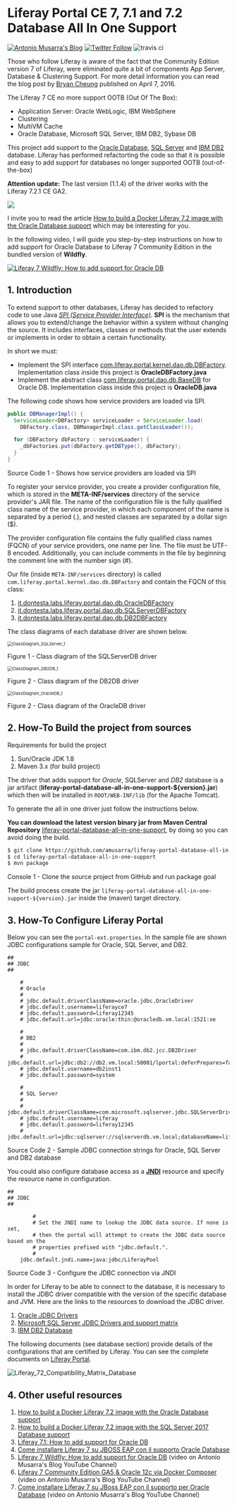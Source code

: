 # Liferay Portal CE 7, 7.1 and 7.2 Database All In One Support
[![Antonio Musarra's Blog](https://img.shields.io/badge/maintainer-Antonio_Musarra's_Blog-purple.svg?colorB=6e60cc)](https://www.dontesta.it) 
[![Twitter Follow](https://img.shields.io/twitter/follow/antonio_musarra.svg?style=social&label=%40antonio_musarra%20on%20Twitter&style=plastic)](https://twitter.com/antonio_musarra) ![travis ci](https://travis-ci.org/amusarra/liferay-portal-database-all-in-one-support.svg?branch=master)

Those who follow Liferay is aware of the fact that the Community Edition 
version 7 of Liferay, were eliminated quite a bit of components App Server, 
Database & Clustering Support. For more detail information you can read the 
blog post by [Bryan Cheung]( https://www.liferay.com/it/web/bryan.cheung/blog/-/blogs/liferay-portal-7-ce-app-server-database-clustering-support) published on April 7, 2016.



The Liferay 7 CE no more support OOTB (Out Of The Box):

* Application Server: Oracle WebLogic, IBM WebSphere
* Clustering
* MultiVM Cache
* Oracle Database, Microsoft SQL Server, IBM DB2, Sybase DB



This project add support to the [Oracle Database](https://www.oracle.com/database/), [SQL Server](https://www.microsoft.com/sql-server/sql-server-2019) and [IBM DB2](https://www.ibm.com/products/db2-database) database. 
Liferay has performed refactorting the code so that it is possible and easy 
to add support for databases no longer supported OOTB (out-of-the-box)

**Attention update:** The last version (1.1.4) of the driver works with the 
Liferay 7.2.1 CE GA2.

[<img src="https://www.dontesta.it/wp-content/uploads/2017/04/PayPalMeAntonioMusarra.png">](https://paypal.me/AntonioMusarra)

I invite you to read the article [How to build a Docker Liferay 7.2 image with the Oracle Database support](https://www.dontesta.it/en/2019/08/21/how-to-build-a-docker-liferay-7-2-image-with-the-oracle-database-support/) which 
may be interesting for you. 

In the following video, I will guide you step-by-step instructions on how to 
add support for Oracle Database to Liferay 7 Community Edition in the bundled 
version of **Wildfly**.

[![Liferay 7 Wildfly: How to add support for Oracle DB ](https://img.youtube.com/vi/7fojCjko7Ac/0.jpg)](https://www.youtube.com/watch?v=7fojCjko7Ac)

## 1. Introduction
To extend support to other databases, Liferay has decided to refactory code to 
use Java [*SPI (Service Provider Interface)*](https://docs.oracle.com/javase/tutorial/sound/SPI-intro.html). 
**SPI** is the mechanism that allows you to extend/change the behavior within a 
system without changing the source. It includes interfaces, classes or methods 
that the user extends or implements in order to obtain a certain functionality.

In short we must:
* Implement the SPI interface [com.liferay.portal.kernel.dao.db.DBFactory](https://github.com/liferay/liferay-portal/blob/7.2.1-ga2/portal-kernel/src/com/liferay/portal/kernel/dao/db/DBFactory.java). Implementation class inside this project is **OracleDBFactory.java**
* Implement the abstract class [com.liferay.portal.dao.db.BaseDB](https://github.com/liferay/liferay-portal/blob/7.2.1-ga2/portal-impl/src/com/liferay/portal/dao/db/BaseDB.java) for Oracle DB. Implementation class inside this project is **OracleDB.java**

The following code shows how service providers are loaded via SPI.



```java
public DBManagerImpl() {
  ServiceLoader<DBFactory> serviceLoader = ServiceLoader.load(
    DBFactory.class, DBManagerImpl.class.getClassLoader());

  for (DBFactory dbFactory : serviceLoader) {
    _dbFactories.put(dbFactory.getDBType(), dbFactory);
  }
}
```
Source Code 1 - Shows how service providers are loaded via SPI



To register your service provider, you create a provider configuration file, 
which is stored in the **META-INF/services** directory of the service provider's 
JAR file. The name of the configuration file is the fully qualified class name 
of the service provider, in which each component of the name is separated by a 
period (.), and nested classes are separated by a dollar sign ($).

The provider configuration file contains the fully qualified class names (FQCN) 
of your service providers, one name per line. The file must be UTF-8 encoded. 
Additionally, you can include comments in the file by beginning the comment line 
with the number sign (#).

Our file (inside `META-INF/services` directory) is called `com.liferay.portal.kernel.dao.db.DBFactory` and contain the 
FQCN of this class:

1. [it.dontesta.labs.liferay.portal.dao.db.OracleDBFactory](https://github.com/amusarra/liferay-portal-database-all-in-one-support/blob/master/src/main/java/it/dontesta/labs/liferay/portal/dao/db/OracleDBFactory.java)
2. [it.dontesta.labs.liferay.portal.dao.db.SQLServerDBFactory](https://github.com/amusarra/liferay-portal-database-all-in-one-support/blob/master/src/main/java/it/dontesta/labs/liferay/portal/dao/db/SQLServerDBFactory.java)
3. [it.dontesta.labs.liferay.portal.dao.db.DB2DBFactory](https://github.com/amusarra/liferay-portal-database-all-in-one-support/blob/master/src/main/java/it/dontesta/labs/liferay/portal/dao/db/DB2DBFactory.java)



The class diagrams of each database driver are shown below.



<img src="docs/images/ClassDiagram_SQLServer_1.png" alt="ClassDiagram_SQLServer_1" style="zoom: 67%;" />

Figure 1 - Class diagram of the SQLServerDB driver



<img src="docs/images/ClassDiagram_DB2DB_1.png" alt="ClassDiagram_DB2DB_1" style="zoom: 67%;" />

Figure 2 - Class diagram of the DB2DB driver



<img src="docs/images/ClassDiagram_OracleDB_1.png" alt="ClassDiagram_OracleDB_1" style="zoom:67%;" />


Figure 2 - Class diagram of the OracleDB driver




## 2. How-To Build the project from sources
Requirements for build the project
1. Sun/Oracle JDK 1.8
2. Maven 3.x (for build project)

The driver that adds support for *Oracle*, SQLServer and *DB2* database 
is a jar artifact (**liferay-portal-database-all-in-one-support-${version}.jar**) which 
then will be installed in `ROOT/WEB-INF/lib` (for the Apache Tomcat).

To generate the all in one driver just follow the instructions below.

**You can download the latest version binary jar from Maven Central Repository**
[liferay-portal-database-all-in-one-support](https://search.maven.org/#search%7Cga%7C1%7Cit.dontesta), 
by doing so you can avoid doing the build.



```bash
$ git clone https://github.com/amusarra/liferay-portal-database-all-in-one-support.git
$ cd liferay-portal-database-all-in-one-support
$ mvn package
```

Console 1 - Clone the source project from GitHub and run package goal



The build process create the jar 
`liferay-portal-database-all-in-one-support-${version}.jar` inside the (maven) 
target directory.

## 3. How-To Configure Liferay Portal

Below you can see the `portal-ext.properties`. In the sample file are shown JDBC 
configurations sample for Oracle, SQL Server, and DB2.



```properties
##
## JDBC
##

    #
    # Oracle
    #
    # jdbc.default.driverClassName=oracle.jdbc.OracleDriver
    # jdbc.default.username=liferayce7
    # jdbc.default.password=liferay12345
    # jdbc.default.url=jdbc:oracle:thin:@oracledb.vm.local:1521:xe

    #
    # DB2
    #
    # jdbc.default.driverClassName=com.ibm.db2.jcc.DB2Driver
    # jdbc.default.url=jdbc:db2://db2.vm.local:50001/lportal:deferPrepares=false;fullyMaterializeInputStreams=true;fullyMaterializeLobData=true;progresssiveLocators=2;progressiveStreaming=2;
    # jdbc.default.username=db2inst1
    # jdbc.default.password=system

    #
    # SQL Server
    #
    # jdbc.default.driverClassName=com.microsoft.sqlserver.jdbc.SQLServerDriver
    # jdbc.default.username=liferay
    # jdbc.default.password=liferay12345
    # jdbc.default.url=jdbc:sqlserver://sqlserverdb.vm.local;databaseName=liferayce7
```

Source Code 2 - Sample JDBC connection strings for Oracle, SQL Server and DB2 database



You could also configure database access as a **[JNDI](https://en.wikipedia.org/wiki/Java_Naming_and_Directory_Interface)** resource and specify the 
resource name in configuration.

```properties
##
## JDBC
##

		#
		# Set the JNDI name to lookup the JDBC data source. If none is set,
		# then the portal will attempt to create the JDBC data source based on the
		# properties prefixed with "jdbc.default.".
		#
    jdbc.default.jndi.name=java:jdbc/LiferayPool
```

Source Code 3 - Configure the JDBC connection via JNDI



In order for Liferay to be able to connect to the database, it is necessary to 
install the JDBC driver compatible with the version of the specific database and 
JVM. Here are the links to the resources to download the JDBC driver.

1. [Oracle JDBC Drivers](https://www.oracle.com/database/technologies/appdev/jdbc-downloads.html)
2. [Microsoft SQL Server JDBC Drivers and support matrix](https://docs.microsoft.com/en-us/sql/connect/jdbc/microsoft-jdbc-driver-for-sql-server-support-matrix?view=sql-server-ver15)
3. [IBM DB2 Database](https://www.ibm.com/support/pages/db2-jdbc-driver-versions-and-downloads)



The following documents (see database section) provide details of the 
configurations that are certified by Liferay. You can see the complete 
documents on [Liferay Portal](https://web.liferay.com/it/services/support/compatibility-matrix).

![Liferay_72_Compatibility_Matrix_Database](docs/images/Liferay_72_Compatibility_Matrix_Database.png)

## 4. Other useful resources



1. [How to build a Docker Liferay 7.2 image with the Oracle Database support](https://www.dontesta.it/en/2019/08/21/how-to-build-a-docker-liferay-7-2-image-with-the-oracle-database-support/)
2. [How to build a Docker Liferay 7.2 image with the SQL Server 2017 Database support](https://www.dontesta.it/en/2019/10/06/how-to-build-a-docker-liferay-7-2-image-with-the-sql-server-2017-database-support/)
3. [Liferay 7.1: How to add support for Oracle DB](https://www.dontesta.it/en/2018/10/07/liferay-7-1-how-to-add-support-for-oracle-db/)
4. [Come installare Liferay 7 su JBOSS EAP con il supporto Oracle Database](https://www.slideshare.net/amusarra/come-installare-liferay-7-su-jboss-eap-con-il-support-oracle-database) 
5. [Liferay 7 Wildfly: How to add support for Oracle DB](https://www.youtube.com/watch?v=7fojCjko7Ac) (video on Antonio Musarra's Blog YouTube Channel)
6. [Liferay 7 Community Edition GA5 & Oracle 12c via Docker Composer](https://www.youtube.com/watch?v=yLVCEl8L8cU) (video on Antonio Musarra's Blog YouTube Channel)
7. [Come installare Liferay 7 su JBoss EAP con il supporto per Oracle Database](https://www.youtube.com/watch?v=QaVaP89yWiM&t=848s) (video on Antonio Musarra's Blog YouTube Channel)